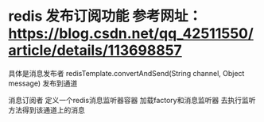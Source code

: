# redis 发布订阅功能 参考网址：https://blog.csdn.net/qq_42511550/article/details/113698857
具体是消息发布者
redisTemplate.convertAndSend(String channel, Object message)
发布到通道

消息订阅者
定义一个redis消息监听器容器 加载factory和消息监听器
去执行监听方法得到该通道上的消息